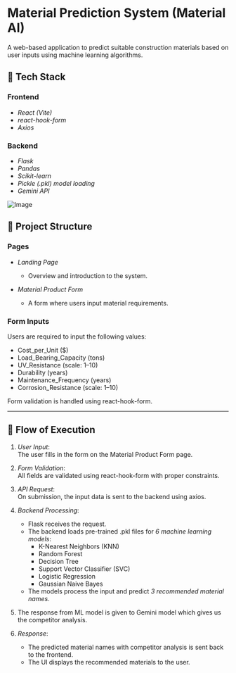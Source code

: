 # Material Prediction System (Material AI)

A web-based application to predict suitable construction materials based on user inputs using machine learning algorithms.

## 🔧 Tech Stack

### Frontend
- *React (Vite)*
- *react-hook-form*
- *Axios*

### Backend
- *Flask*
- *Pandas*
- *Scikit-learn*
- *Pickle (.pkl) model loading*
- *Gemini API*


![Image](https://github.com/user-attachments/assets/23306700-c704-48c9-af40-7d70d9ac417d)



## 📄 Project Structure

### Pages
- *Landing Page*
  - Overview and introduction to the system.

- *Material Product Form*
  - A form where users input material requirements.

### Form Inputs
Users are required to input the following values:

- Cost_per_Unit ($)
- Load_Bearing_Capacity (tons)
- UV_Resistance (scale: 1–10)
- Durability (years)
- Maintenance_Frequency (years)
- Corrosion_Resistance (scale: 1–10)

Form validation is handled using react-hook-form.

---

## 🔁 Flow of Execution

1. *User Input*:  
   The user fills in the form on the Material Product Form page.

2. *Form Validation*:  
   All fields are validated using react-hook-form with proper constraints.

3. *API Request*:  
   On submission, the input data is sent to the backend using axios.

4. *Backend Processing*:
   - Flask receives the request.
   - The backend loads pre-trained .pkl files for *6 machine learning models*:
     - K-Nearest Neighbors (KNN)
     - Random Forest
     - Decision Tree
     - Support Vector Classifier (SVC)
     - Logistic Regression
     - Gaussian Naive Bayes
   - The models process the input and predict *3 recommended material names*.

5. The response from ML model is given to Gemini model which gives us the competitor analysis.

6. *Response*:
   - The predicted material names with competitor analysis is sent back to the frontend.
   - The UI displays the recommended materials to the user.
